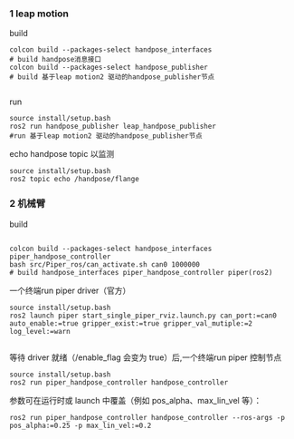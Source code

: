 ### 1 leap motion

build

```shell
colcon build --packages-select handpose_interfaces
# build handpose消息接口
colcon build --packages-select handpose_publisher
# build 基于leap motion2 驱动的handpose_publisher节点


```

run
```shell
source install/setup.bash
ros2 run handpose_publisher leap_handpose_publisher
#run 基于leap motion2 驱动的handpose_publisher节点

```
echo handpose topic 以监测
```shell
source install/setup.bash
ros2 topic echo /handpose/flange
```

### 2 机械臂
build

```shell

colcon build --packages-select handpose_interfaces piper_handpose_controller
bash src/Piper_ros/can_activate.sh can0 1000000
# build handpose_interfaces piper_handpose_controller piper(ros2)
```

一个终端run piper driver（官方）
```shell
source install/setup.bash
ros2 launch piper start_single_piper_rviz.launch.py can_port:=can0 auto_enable:=true gripper_exist:=true gripper_val_mutiple:=2 log_level:=warn


```

等待 driver 就绪（/enable_flag 会变为 true）后,一个终端run piper 控制节点

```shell
source install/setup.bash
ros2 run piper_handpose_controller handpose_controller

```
参数可在运行时或 launch 中覆盖（例如 pos_alpha、max_lin_vel 等）：
```shell
ros2 run piper_handpose_controller handpose_controller --ros-args -p pos_alpha:=0.25 -p max_lin_vel:=0.2
```